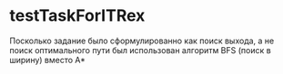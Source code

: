# testTaskForITRex

Посколько задание было сформулированно как поиск выхода, а не поиск оптимального пути был использован алгоритм BFS (поиск в ширину) вместо A*